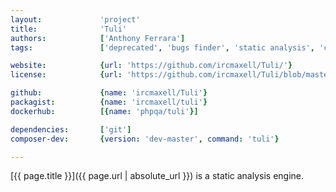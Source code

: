 ```yaml
---
layout:             'project'
title:              'Tuli'
authors:            ['Anthony Ferrara']
tags:               ['deprecated', 'bugs finder', 'static analysis', 'cli'] 

website:            {url: 'https://github.com/ircmaxell/Tuli/'}
license:            {url: 'https://github.com/ircmaxell/Tuli/blob/master/LICENSE', label: 'MIT License'}

github:             {name: 'ircmaxell/Tuli'}
packagist:          {name: 'ircmaxell/tuli'}          
dockerhub:          [{name: 'phpqa/tuli'}]     

dependencies:       ['git'] 
composer-dev:       {version: 'dev-master', command: 'tuli'}

---
```


[{{ page.title }}]({{ page.url | absolute_url }}) is a static analysis engine.

<!--more--> 
